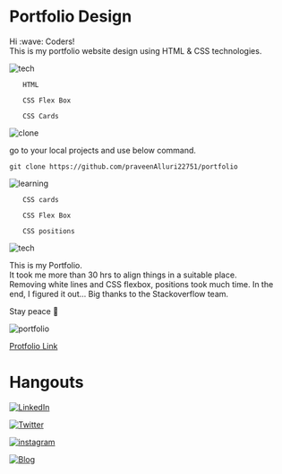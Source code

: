 # Portfolio Design
<p> 
Hi :wave: Coders!
<br> This is my portfolio website design using HTML & CSS technologies.
</p>


![tech](https://img.shields.io/badge/Tech%20Involved-FF8800?style=for-the-badge&logoColor=white)
<ul>

`HTML`

`CSS Flex Box`

`CSS Cards`



</ul> 

![clone](https://img.shields.io/badge/How%20to%20Clone%20this%20project-7D4698?style=for-the-badge&logoColor=white)

<p> go to your local projects and use below command.</p>

 ``` git clone https://github.com/praveenAlluri22751/portfolio ```


![learning](https://img.shields.io/badge/learning%20curve%20on%20below%20topics%20while%20working%20on%20this%20Project-1997B5?style=for-the-badge&logoColor=white)

<ul>

`CSS cards`

`CSS Flex Box`

`CSS positions`


</ul> 

![tech](https://img.shields.io/badge/About%20project-23D90007?style=for-the-badge&logoColor=white)
<p>
This is my Portfolio.
<br>It took me more than 30 hrs to align things in a suitable place.<br>Removing white lines and CSS flexbox, positions took much time. In the end, I figured it out… Big thanks to the Stackoverflow team.
</p>

Stay peace :lotus_position:

![portfolio](./img/bgg.png)

[Protfolio Link](https://yellowmultiverse.netlify.app/)

# Hangouts

[![LinkedIn](https://img.shields.io/badge/linkedin-%230077B5.svg?style=for-the-badge&logo=linkedin&logoColor=white)](https://www.linkedin.com/in/praveen-alluri-b31962117/)

[![Twitter](https://badgen.net/badge/icon/twitter?icon=twitter&label)](https://twitter.com/Ugra1)

[![instagram](https://img.shields.io/badge/Instagram-0A66C2?style=for-the-badge&logo=instagram&logoColor=white)](https://www.instagram.com/ipa22751/)

[![Blog](https://img.shields.io/badge/Blog-FF5722?style=for-the-badge&logo=blogger&logoColor=white)](https://theyellowmultiverse.com/)
